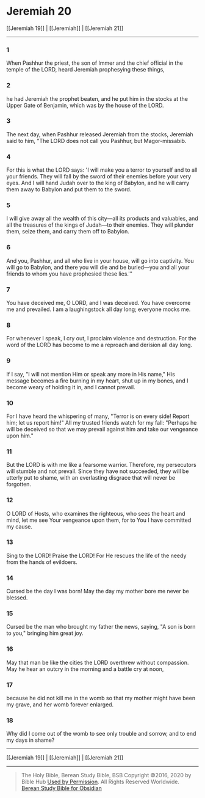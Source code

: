 # Jeremiah 20

[[Jeremiah 19]] | [[Jeremiah]] | [[Jeremiah 21]]

---

### 1
When Pashhur the priest, the son of Immer and the chief official in the temple of the LORD, heard Jeremiah prophesying these things,

### 2
he had Jeremiah the prophet beaten, and he put him in the stocks at the Upper Gate of Benjamin, which was by the house of the LORD.

### 3
The next day, when Pashhur released Jeremiah from the stocks, Jeremiah said to him, "The LORD does not call you Pashhur, but Magor-missabib.

### 4
For this is what the LORD says: 'I will make you a terror to yourself and to all your friends. They will fall by the sword of their enemies before your very eyes. And I will hand Judah over to the king of Babylon, and he will carry them away to Babylon and put them to the sword.

### 5
I will give away all the wealth of this city—all its products and valuables, and all the treasures of the kings of Judah—to their enemies. They will plunder them, seize them, and carry them off to Babylon.

### 6
And you, Pashhur, and all who live in your house, will go into captivity. You will go to Babylon, and there you will die and be buried—you and all your friends to whom you have prophesied these lies.'"

### 7
You have deceived me, O LORD, and I was deceived. You have overcome me and prevailed. I am a laughingstock all day long; everyone mocks me.

### 8
For whenever I speak, I cry out, I proclaim violence and destruction. For the word of the LORD has become to me a reproach and derision all day long.

### 9
If I say, "I will not mention Him or speak any more in His name," His message becomes a fire burning in my heart, shut up in my bones, and I become weary of holding it in, and I cannot prevail.

### 10
For I have heard the whispering of many, "Terror is on every side! Report him; let us report him!" All my trusted friends watch for my fall: "Perhaps he will be deceived so that we may prevail against him and take our vengeance upon him."

### 11
But the LORD is with me like a fearsome warrior. Therefore, my persecutors will stumble and not prevail. Since they have not succeeded, they will be utterly put to shame, with an everlasting disgrace that will never be forgotten.

### 12
O LORD of Hosts, who examines the righteous, who sees the heart and mind, let me see Your vengeance upon them, for to You I have committed my cause.

### 13
Sing to the LORD! Praise the LORD! For He rescues the life of the needy from the hands of evildoers.

### 14
Cursed be the day I was born! May the day my mother bore me never be blessed.

### 15
Cursed be the man who brought my father the news, saying, "A son is born to you," bringing him great joy.

### 16
May that man be like the cities the LORD overthrew without compassion. May he hear an outcry in the morning and a battle cry at noon,

### 17
because he did not kill me in the womb so that my mother might have been my grave, and her womb forever enlarged.

### 18
Why did I come out of the womb to see only trouble and sorrow, and to end my days in shame?

---

[[Jeremiah 19]] | [[Jeremiah]] | [[Jeremiah 21]]

---

> The Holy Bible, Berean Study Bible, BSB
> Copyright &copy;2016, 2020 by Bible Hub
> [Used by Permission](https://berean.bible/terms.htm). All Rights Reserved Worldwide.
> [Berean Study Bible for Obsidian](https://github.com/gapmiss/berean-study-bible-for-obsidian)</small>


